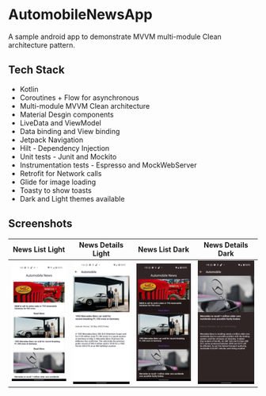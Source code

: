 # AutomobileNewsApp
A sample android app to demonstrate MVVM multi-module Clean architecture pattern.

## Tech Stack

- Kotlin 
- Coroutines + Flow for asynchronous 
- Multi-module MVVM Clean architecture
- Material Desgin components
- LiveData and ViewModel
- Data binding and View binding
- Jetpack Navigation
- Hilt - Dependency Injection
- Unit tests - Junit and Mockito
- Instrumentation tests - Espresso and MockWebServer
- Retrofit for Network calls
- Glide for image loading
- Toasty to show toasts
- Dark and Light themes available

## Screenshots

| News List Light | News Details Light | News List Dark | News Details Dark |
| ---------- | --------- | ---------- | ---------- |
| <img src="screenshots/screenshotLightList.png" width="200"> | <img src="screenshots/screenshotLightDetails.png" width="200"> | <img src="screenshots/screenshotDarkList.png" width="200">   | <img src="screenshots/screenshotDarkDetails.png" width="200">  |
